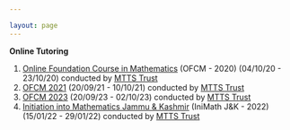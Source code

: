 ```yaml
---

layout: page
---
```

 **Online Tutoring**

1. [Online Foundation Course in Mathematics](https://mtts.org.in/programme/ofcm2020) (OFCM - 2020) (04/10/20 - 23/10/20) conducted by [MTTS Trust](https://mtts.org.in/)
2. [OFCM 2021](https://mtts.org.in/programme/online-foundation-course-in-mathematics-ofcm-2021) (20/09/21 - 10/10/21) conducted by [MTTS Trust](https://mtts.org.in/)
3. [OFCM 2023](https://mtts.org.in/programme/ofcm2023) (20/09/23 - 02/10/23) conducted by [MTTS Trust](https://mtts.org.in/)
4. [Initiation into Mathematics Jammu & Kashmir](https://mtts.org.in/programme/init-math-2022-jk) (IniMath J&K - 2022) (15/01/22 - 29/01/22) conducted by [MTTS Trust](https://mtts.org.in/)

